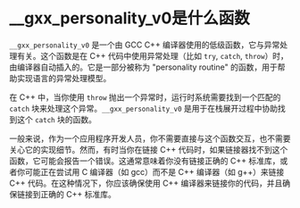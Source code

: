 # __gxx_personality_v0是什么函数

`__gxx_personality_v0` 是一个由 GCC C++ 编译器使用的低级函数，它与异常处理有关。这个函数是在 C++ 代码中使用异常处理（比如 `try`, `catch`, `throw`）时，由编译器自动插入的。它是一部分被称为 "personality routine" 的函数，用于帮助实现语言的异常处理模型。

在 C++ 中，当你使用 `throw` 抛出一个异常时，运行时系统需要找到一个匹配的 `catch` 块来处理这个异常。`__gxx_personality_v0` 是用于在栈展开过程中协助找到这个 `catch` 块的函数。

一般来说，作为一个应用程序开发人员，你不需要直接与这个函数交互，也不需要关心它的实现细节。然而，有时当你在链接 C++ 代码时，如果链接器找不到这个函数，它可能会报告一个错误。这通常意味着你没有链接正确的 C++ 标准库，或者你可能正在尝试用 C 编译器（如 gcc）而不是 C++ 编译器（如 g++）来链接 C++ 代码。在这种情况下，你应该确保使用 C++ 编译器来链接你的代码，并且确保链接到正确的 C++ 标准库。
